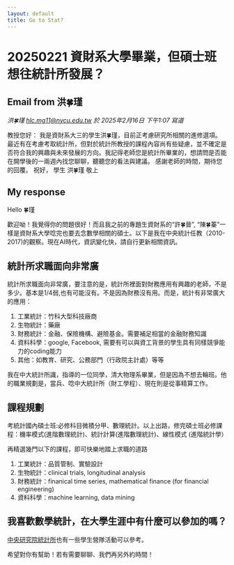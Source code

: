 ```yaml
---
layout: default
title: Go to Stat? 
---
```


# 20250221 資財系大學畢業，但碩士班想往統計所發展？

## Email from 洪🍀瑾

*洪🍀瑾 <hlc.mg11@nycu.edu.tw> 於 2025年2月16日 下午1:07 寫道*

教授您好：
我是資財系大三的學生洪🍀瑾，目前正考慮研究所相關的進修選項。最近有在考慮考取統計所，但對於統計所教授的課程內容尚有些疑慮，並不確定是否符合我的興趣與未來發展的方向。我記得老師您是統計所畢業的，想請問是否能在開學後的一兩週內找您聊聊，聽聽您的看法與建議。
感謝老師的時間，期待您的回覆。
祝好， 學生 洪🍀瑾 敬上

## My response

Hello 🍀瑾

歡迎呦！我覺得你的問題很好！而且我之前的專題生資財系的“許🍀晉”, “陳🍀蓁”一樣是資財系大學唸完也要去念數學相關的碩士。以下是我在中央統計任教（2010-2017)的觀察。現在AI時代，資訊變化快，請自行更新相關資訊。

## 統計所求職面向非常廣

統計所求職面向非常廣，要注意的是，統計所裡面對財務應用有興趣的老師，不是多少。基本是1/4弱,也有可能沒有。不是因為財務沒有用。而是，統計有非常廣大的應用：
1) 工業統計：竹科大型科技廠商
2) 生物統計：藥廠
3) 財務統計：金融、保險機構、避險基金。需要補足相當的金融財務知識
4) 資料科學：google, Facebook, 需要有可以與資工背景的學生具有同樣競爭能力的coding能力
5) 其他：如教育、研究、公務部門（行政院主計處）等等

我在中大統計所識，指導的一位同學，清大物理系畢業，但是因為不想去輪班。他的職業規劃是，當兵、唸中大統計所（財工學程）、現在則是從事精算工作。

## 課程規劃

考統計國內碩士班:必修科目微積分甲、數理統計。以上出路，修完碩士班必修課程：機率模式(進階數理統計)、統計計算(進階數理統計)、線性模式 (進階統計學）

再精選幾門以下的課程，即可快樂地踏上求職的道路

1) 工業統計：品質管制、實驗設計
2)  生物統計：clinical trials, longitudinal analysis
3)  財務統計：finanical time series, mathematical finance (for financial engineering)
4) 資料科學：machine learning, data mining


## 我喜歡數學統計，在大學生涯中有什麼可以參加的嗎？

[中央研究院統計所](https://www.stat.sinica.edu.tw/cht/index.php?)也有一些學生營隊活動可以參考。 

希望對你有幫助！若有需要聊聊、我們再另外約時間！


